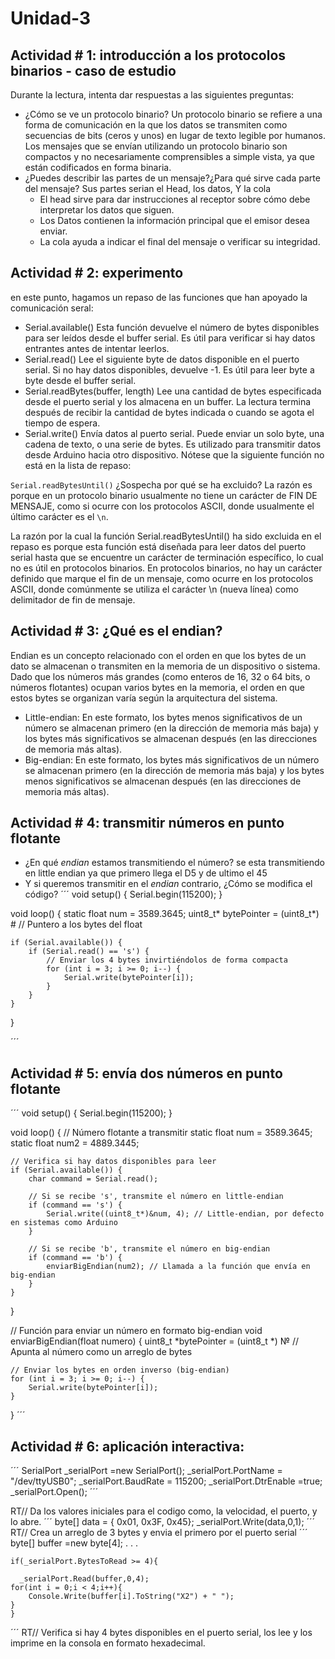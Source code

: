 # Unidad-3

## Actividad # 1: introducción a los protocolos binarios - caso de estudio
Durante la lectura, intenta dar respuestas a las siguientes preguntas:

- ¿Cómo se ve un protocolo binario?
  Un protocolo binario se refiere a una forma de comunicación en la que los datos se transmiten como secuencias de bits (ceros y unos) en lugar de texto legible por humanos.
  Los mensajes que se envían utilizando un protocolo binario son compactos y no necesariamente comprensibles a simple vista, ya que están codificados en forma binaria.
- ¿Puedes describir las partes de un mensaje?¿Para qué sirve cada parte del mensaje?
  Sus partes serian el Head, los datos, Y la cola
  - El head sirve para dar instrucciones al receptor sobre cómo debe interpretar los datos que siguen.
  - Los Datos contienen la información principal que el emisor desea enviar.
  - La cola ayuda a indicar el final del mensaje o verificar su integridad.

## Actividad # 2: experimento
en este punto, hagamos un repaso de las funciones que han apoyado la comunicación seral:
- Serial.available()
  Esta función devuelve el número de bytes disponibles para ser leídos desde el buffer serial. Es útil para verificar si hay datos entrantes antes de intentar leerlos.
- Serial.read()
  Lee el siguiente byte de datos disponible en el puerto serial. Si no hay datos disponibles, devuelve -1. Es útil para leer byte a byte desde el buffer serial.
- Serial.readBytes(buffer, length)
  Lee una cantidad de bytes especificada desde el puerto serial y los almacena en un buffer. La lectura termina después de recibir la cantidad de bytes indicada o cuando se agota el tiempo de espera.
- Serial.write()
  Envía datos al puerto serial. Puede enviar un solo byte, una cadena de texto, o una serie de bytes. Es utilizado para transmitir datos desde Arduino hacia otro dispositivo.
Nótese que la siguiente función no está en la lista de repaso:

`Serial.readBytesUntil()` ¿Sospecha por qué se ha excluido? La razón es porque en un protocolo binario usualmente no tiene un carácter de FIN DE MENSAJE, como si ocurre con los protocolos ASCII, 
donde usualmente el último carácter es el `\n`.

La razón por la cual la función Serial.readBytesUntil() ha sido excluida en el repaso es porque esta función está diseñada para leer datos del puerto serial hasta que se 
encuentre un carácter de terminación específico, lo cual no es útil en protocolos binarios. En protocolos binarios, no hay un carácter definido que marque el fin de un 
mensaje, como ocurre en los protocolos ASCII, donde comúnmente se utiliza el carácter \n (nueva línea) como delimitador de fin de mensaje.

## Actividad # 3: ¿Qué es el endian?

Endian es un concepto relacionado con el orden en que los bytes de un dato se almacenan o transmiten en la memoria de un dispositivo o sistema. Dado que los números más grandes (como enteros de 16, 32 o 64 bits, o números flotantes) ocupan varios bytes en la memoria, el orden en que estos bytes se organizan varía según la arquitectura del sistema. 

- Little-endian:
  En este formato, los bytes menos significativos de un número se almacenan primero (en la dirección de memoria más baja) y los bytes más significativos se almacenan después (en las direcciones de memoria más altas).
- Big-endian:
  En este formato, los bytes más significativos de un número se almacenan primero (en la dirección de memoria más baja) y los bytes menos significativos se almacenan después (en las direcciones de memoria más altas).

## Actividad # 4: transmitir números en punto flotante
- ¿En qué *endian* estamos transmitiendo el número?
  se esta transmitiendo en little endian ya que primero llega el D5 y de ultimo el 45
- Y si queremos transmitir en el *endian* contrario, ¿Cómo se modifica el código?
  ´´´
void setup() {
    Serial.begin(115200);
}

void loop() {
    static float num = 3589.3645;
    uint8_t* bytePointer = (uint8_t*) &num;  // Puntero a los bytes del float

    if (Serial.available()) {
        if (Serial.read() == 's') {
            // Enviar los 4 bytes invirtiéndolos de forma compacta
            for (int i = 3; i >= 0; i--) {
                Serial.write(bytePointer[i]);
            }
        }
    }
}

´´´
## Actividad # 5: envía dos números en punto flotante
´´´
void setup() {
    Serial.begin(115200);
}

void loop() {
    // Número flotante a transmitir
    static float num = 3589.3645;
    static float num2 = 4889.3445;

    // Verifica si hay datos disponibles para leer
    if (Serial.available()) {
        char command = Serial.read();

        // Si se recibe 's', transmite el número en little-endian
        if (command == 's') {
            Serial.write((uint8_t*)&num, 4); // Little-endian, por defecto en sistemas como Arduino
        }

        // Si se recibe 'b', transmite el número en big-endian
        if (command == 'b') {
            enviarBigEndian(num2); // Llamada a la función que envía en big-endian
        }
    }
}

// Función para enviar un número en formato big-endian
void enviarBigEndian(float numero) {
    uint8_t *bytePointer = (uint8_t *) &numero;  // Apunta al número como un arreglo de bytes

    // Enviar los bytes en orden inverso (big-endian)
    for (int i = 3; i >= 0; i--) {
        Serial.write(bytePointer[i]);
    }
}
´´´
## Actividad # 6: aplicación interactiva:
´´´
    SerialPort _serialPort =new SerialPort();
    _serialPort.PortName = "/dev/ttyUSB0";
    _serialPort.BaudRate = 115200;
    _serialPort.DtrEnable =true;
    _serialPort.Open();
´´´

RT// Da los valores iniciales para el codigo como, la velocidad, el puerto, y lo abre.
´´´
    byte[] data = { 0x01, 0x3F, 0x45};
    _serialPort.Write(data,0,1);
´´´
RT// Crea un arreglo de 3 bytes y envia el primero por el puerto serial
´´´
    byte[] buffer =new byte[4];
    .
    .
    .

    if(_serialPort.BytesToRead >= 4){

      _serialPort.Read(buffer,0,4);
    for(int i = 0;i < 4;i++){
        Console.Write(buffer[i].ToString("X2") + " ");
    }
    }
´´´
RT//  Verifica si hay 4 bytes disponibles en el puerto serial, los lee y los imprime en la consola en formato hexadecimal.

